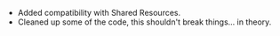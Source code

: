 - Added compatibility with Shared Resources.
- Cleaned up some of the code, this shouldn't break things... in theory.